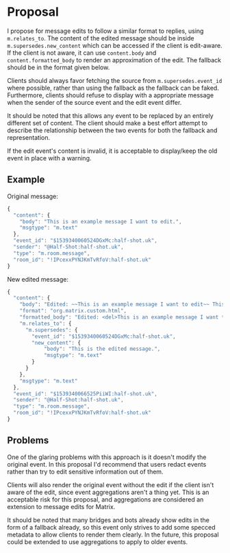 Proposal
========

I propose for message edits to follow a similar format to replies, using `m.relates_to`. The content of the edited message should be inside
`m.supersedes.new_content` which can be accessed if the client is edit-aware. If the client is not aware, it can use `content.body` and
`content.formatted_body` to render an approximation of the edit. The fallback should be in the format given below.

Clients should always favor fetching the source from `m.supersedes.event_id` where possible, rather than using the fallback as the fallback can
be faked. Furthermore, clients should refuse to display with a appropriate message when the sender of the source event and the edit event differ.

It should be noted that this allows any event to be replaced by an entirely different set of content. The client should make a best effort attempt
to describe the relationship between the two events for both the fallback and representation.

If the edit event's content is invalid, it is acceptable to display/keep the old event in place with a warning.

Example
-------

Original message:
```javascript
{
  "content": {
    "body": "This is an example message I want to edit.",
    "msgtype": "m.text"
  },
  "event_id": "$1539340060524DGxMc:half-shot.uk",
  "sender": "@Half-Shot:half-shot.uk",
  "type": "m.room.message",
  "room_id": "!IPcexxPYNJKmTvRfoV:half-shot.uk"
}
```

New edited message:
```javascript
{
  "content": {
    "body": "Edited: ~~This is an example message I want to edit~~ This is the edited message",
    "format": "org.matrix.custom.html",
    "formatted_body": "Edited: <del>This is an example message I want to edit</del> This is the edited message",
    "m.relates_to": {
      "m.supersedes": {
        "event_id": "$1539340060524DGxMc:half-shot.uk",
        "new_content": {
            "body": "This is the edited message.",
            "msgtype": "m.text"
        }
      }
    },
    "msgtype": "m.text"
  },
  "event_id": "$1539340066525PiiWI:half-shot.uk",
  "sender": "@Half-Shot:half-shot.uk",
  "type": "m.room.message",
  "room_id": "!IPcexxPYNJKmTvRfoV:half-shot.uk"
}
```

Problems
--------

One of the glaring problems with this approach is it doesn't modify the original event. In this proposal I'd recommend that users redact events rather
than try to edit sensitive information out of them.

Clients will also render the original event without the edit if the client isn't aware of the edit, since event aggregations aren't a thing yet. This is
an acceptable risk for this proposal, and aggregations are considered an extension to message edits for Matrix.

It should be noted that many bridges and bots already show edits in the form of a fallback already, so this event only strives to add some specced metadata
to allow clients to render them clearly. In the future, this proposal could be extended to use aggregations to apply to older events.
